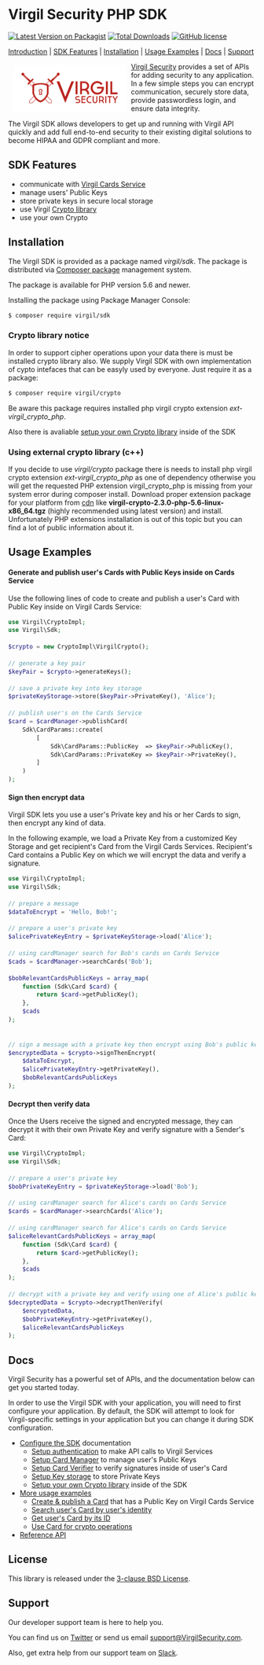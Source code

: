 # Virgil Security PHP SDK
<!-- [![Build status](https://ci.appveyor.com/api/projects/status/kqs4lqw426gbpccm/branch/release?svg=true)](https://ci.appveyor.com/project/unlim-it/virgil-sdk-net/branch/release) -->
[![Latest Version on Packagist](https://img.shields.io/packagist/v/virgil/sdk.svg?style=flat-square)](https://packagist.org/packages/virgil/sdk)
[![Total Downloads](https://img.shields.io/packagist/dt/virgil/sdk.svg?style=flat-square)](https://packagist.org/packages/virgil/sdk.svg)
[![GitHub license](https://img.shields.io/badge/license-BSD%203--Clause-blue.svg)](https://github.com/VirgilSecurity/virgil/blob/master/LICENSE)

[Introduction](#installation) | [SDK Features](#sdk-features) | [Installation](#installation) | [Usage Examples](#usage-examples) | [Docs](#docs) | [Support](#support)


<a href="https://virgilsecurity.com"><img width="230px" src="logo.png" align="left" hspace="10" vspace="6"></a>[Virgil Security](https://virgilsecurity.com) provides a set of APIs for adding security to any application. In a few simple steps you can encrypt communication, securely store data, provide passwordless login, and ensure data integrity.

The Virgil SDK allows developers to get up and running with Virgil API quickly and add full end-to-end security to their existing digital solutions to become HIPAA and GDPR compliant and more.

## SDK Features
- communicate with [Virgil Cards Service][_cards_service]
- manage users' Public Keys
- store private keys in secure local storage
- use Virgil [Crypto library][_virgil_crypto]
- use your own Crypto



## Installation

The Virgil SDK is provided as a package named *virgil/sdk*. The package is distributed via [Composer package](https://getcomposer.org/doc/) management system.

The package is available for PHP version 5.6 and newer.

Installing the package using Package Manager Console:

```bash
$ composer require virgil/sdk
```

### Crypto library notice

In order to support cipher operations upon your data there is must be installed
crypto library also. We supply Virgil SDK with own implementation of
cypto intefaces that can be easyly used by everyone. Just require it as a package:

```bash
$ composer require virgil/crypto
```

Be aware this package requires installed php virgil crypto extension *ext-virgil_crypto_php*.

Also there is avaliable [setup your own Crypto library][_own_crypto] inside of the SDK

### Using external crypto library (c++)

If you decide to use *virgil/crypto* package there is needs to install php virgil crypto extension
*ext-virgil_crypto_php* as one of dependency otherwise you will get the requested PHP extension virgil_crypto_php
is missing from your system error during composer install.
Download proper extension package for your platform from [cdn](https://cdn.virgilsecurity.com/virgil-crypto/php/)
like **virgil-crypto-2.3.0-php-5.6-linux-x86_64.tgz** (highly recommended using latest version)
and install. Unfortunately PHP extensions installation is out of this topic but you can find a lot of public information about it.

## Usage Examples

#### Generate and publish user's Cards with Public Keys inside on Cards Service
Use the following lines of code to create and publish a user's Card with Public Key inside on Virgil Cards Service:

```php
use Virgil\CryptoImpl;
use Virgil\Sdk;

$crypto = new CryptoImpl\VirgilCrypto();

// generate a key pair
$keyPair = $crypto->generateKeys();

// save a private key into key storage
$privateKeyStorage->store($keyPair->PrivateKey(), 'Alice');

// publish user's on the Cards Service
$card = $cardManager->publishCard(
    Sdk\CardParams::create(
        [
            Sdk\CardParams::PublicKey  => $keyPair->PublicKey(),
            Sdk\CardParams::PrivateKey => $keyPair->PrivateKey(),
        ]
    )
);
```

#### Sign then encrypt data

Virgil SDK lets you use a user's Private key and his or her Cards to sign, then encrypt any kind of data.

In the following example, we load a Private Key from a customized Key Storage and get recipient's Card from the Virgil Cards Services. Recipient's Card contains a Public Key on which we will encrypt the data and verify a signature.

```php
use Virgil\CryptoImpl;
use Virgil\Sdk;

// prepare a message
$dataToEncrypt = 'Hello, Bob!';

// prepare a user's private key
$alicePrivateKeyEntry = $privateKeyStorage->load('Alice');

// using cardManager search for Bob's cards on Cards Service
$cads = $cardManager->searchCards('Bob');

$bobRelevantCardsPublicKeys = array_map(
    function (Sdk\Card $card) {
        return $card->getPublicKey();
    },
    $cads
);


// sign a message with a private key then encrypt using Bob's public keys
$encryptedData = $crypto->signThenEncrypt(
    $dataToEncrypt,
    $alicePrivateKeyEntry->getPrivateKey(),
    $bobRelevantCardsPublicKeys
);
```

#### Decrypt then verify data
Once the Users receive the signed and encrypted message, they can decrypt it with their own Private Key and verify signature with a Sender's Card:

```php
use Virgil\CryptoImpl;
use Virgil\Sdk;

// prepare a user's private key
$bobPrivateKeyEntry = $privateKeyStorage->load('Bob');

// using cardManager search for Alice's cards on Cards Service
$cards = $cardManager->searchCards('Alice');

// using cardManager search for Alice's cards on Cards Service
$aliceRelevantCardsPublicKeys = array_map(
    function (Sdk\Card $card) {
        return $card->getPublicKey();
    },
    $cads
);

// decrypt with a private key and verify using one of Alice's public keys
$decryptedData = $crypto->decryptThenVerify(
    $encryptedData,
    $bobPrivateKeyEntry->getPrivateKey(),
    $aliceRelevantCardsPublicKeys
);
```

## Docs
Virgil Security has a powerful set of APIs, and the documentation below can get you started today.

In order to use the Virgil SDK with your application, you will need to first configure your application. By default, the SDK will attempt to look for Virgil-specific settings in your application but you can change it during SDK configuration.

* [Configure the SDK][_configure_sdk] documentation
  * [Setup authentication][_setup_authentication] to make API calls to Virgil Services
  * [Setup Card Manager][_card_manager] to manage user's Public Keys
  * [Setup Card Verifier][_card_verifier] to verify signatures inside of user's Card
  * [Setup Key storage][_key_storage] to store Private Keys
  * [Setup your own Crypto library][_own_crypto] inside of the SDK
* [More usage examples][_more_examples]
  * [Create & publish a Card][_create_card] that has a Public Key on Virgil Cards Service
  * [Search user's Card by user's identity][_search_card]
  * [Get user's Card by its ID][_get_card]
  * [Use Card for crypto operations][_use_card]
* [Reference API][_reference_api]


## License

This library is released under the [3-clause BSD License](LICENSE.md).

## Support
Our developer support team is here to help you.

You can find us on [Twitter](https://twitter.com/VirgilSecurity) or send us email support@VirgilSecurity.com.

Also, get extra help from our support team on [Slack](https://join.slack.com/t/VirgilSecurity/shared_invite/enQtMjg4MDE4ODM3ODA4LTc2OWQwOTQ3YjNhNTQ0ZjJiZDc2NjkzYjYxNTI0YzhmNTY2ZDliMGJjYWQ5YmZiOGU5ZWEzNmJiMWZhYWVmYTM).

[_virgil_crypto]: https://github.com/VirgilSecurity/virgil-sdk-crypto-net
[_cards_service]: https://developer.virgilsecurity.com/docs/api-reference/card-service/v5
[_use_card]: https://developer.virgilsecurity.com/docs/php/how-to/public-key-management/use-card-for-crypto-operation
[_get_card]: https://developer.virgilsecurity.com/docs/php/how-to/public-key-management/get-card
[_search_card]: https://developer.virgilsecurity.com/docs/php/how-to/public-key-management/search-card
[_create_card]: https://developer.virgilsecurity.com/docs/php/how-to/public-key-management/create-card
[_own_crypto]: https://developer.virgilsecurity.com/docs/php/how-to/setup/setup-own-crypto-library
[_key_storage]: https://developer.virgilsecurity.com/docs/php/how-to/setup/setup-key-storage
[_card_verifier]: https://developer.virgilsecurity.com/docs/php/how-to/setup/setup-card-verifier
[_card_manager]: https://developer.virgilsecurity.com/docs/php/how-to/setup/setup-card-manager
[_setup_authentication]: https://developer.virgilsecurity.com/docs/php/how-to/setup/setup-authentication
[_reference_api]: https://developer.virgilsecurity.com/docs/api-reference
[_configure_sdk]: https://developer.virgilsecurity.com/docs/how-to#sdk-configuration
[_more_examples]: https://developer.virgilsecurity.com/docs/how-to#public-key-management
